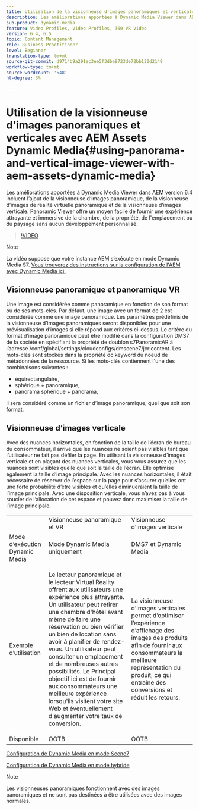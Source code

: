 ```yaml
---
title: Utilisation de la visionneuse d’images panoramiques et verticales avec AEM Assets Dynamic Media
description: Les améliorations apportées à Dynamic Media Viewer dans AEM version 6.4 incluent l’ajout de la visionneuse d’images panoramique, de la visionneuse d’images de réalité virtuelle panoramique et de la visionneuse d’images verticale. Panoramic Viewer offre un moyen facile de fournir une expérience attrayante et immersive de la chambre, de la propriété, de l'emplacement ou du paysage sans aucun développement personnalisé.
sub-product: dynamic-media
feature: Video Profiles, Video Profiles, 360 VR Video
version: 6.4, 6.5
topic: Content Management
role: Business Practitioner
level: Beginner
translation-type: tm+mt
source-git-commit: d9714b9a291ec3ee5f3dba9723de72bb120d2149
workflow-type: tm+mt
source-wordcount: '548'
ht-degree: 3%

---
```



# Utilisation de la visionneuse d’images panoramiques et verticales avec AEM Assets Dynamic Media{#using-panorama-and-vertical-image-viewer-with-aem-assets-dynamic-media}

Les améliorations apportées à Dynamic Media Viewer dans AEM version 6.4 incluent l’ajout de la visionneuse d’images panoramique, de la visionneuse d’images de réalité virtuelle panoramique et de la visionneuse d’images verticale. Panoramic Viewer offre un moyen facile de fournir une expérience attrayante et immersive de la chambre, de la propriété, de l&#39;emplacement ou du paysage sans aucun développement personnalisé.

>[!VIDEO](https://video.tv.adobe.com/v/24156/?quality=9&learn=on)

>[!NOTE]
>
>La vidéo suppose que votre instance AEM s’exécute en mode Dynamic Media S7. [Vous trouverez des instructions sur la configuration de l&#39;AEM avec Dynamic Media ici.](https://helpx.adobe.com/fr/experience-manager/6-3/assets/using/config-dynamic-fp-14410.html)

## Visionneuse panoramique et panoramique VR

Une image est considérée comme panoramique en fonction de son format ou de ses mots-clés. Par défaut, une image avec un format de 2 est considérée comme une image panoramique. Les paramètres prédéfinis de la visionneuse d’images panoramiques seront disponibles pour une prévisualisation d’images si elle répond aux critères ci-dessus. Le critère du format d’image panoramique peut être modifié dans la configuration DMS7 de la société en spécifiant la propriété de doublon s7PanoramicAR à l’adresse /conf/global/settings/cloudconfigs/dmscene7/jcr:content. Les mots-clés sont stockés dans la propriété dc:keyword du noeud de métadonnées de la ressource. Si les mots-clés contiennent l&#39;une des combinaisons suivantes :

* équirectangulaire,
* sphérique + panoramique,
* panorama sphérique + panorama,

il sera considéré comme un fichier d’image panoramique, quel que soit son format.

## Visionneuse d’images verticale

Avec des nuances horizontales, en fonction de la taille de l’écran de bureau du consommateur, il arrive que les nuances ne soient pas visibles tant que l’utilisateur ne fait pas défiler la page. En utilisant la visionneuse d’images verticale et en plaçant des nuances verticales, vous vous assurez que les nuances sont visibles quelle que soit la taille de l’écran. Elle optimise également la taille d’image principale. Avec les nuances horizontales, il était nécessaire de réserver de l’espace sur la page pour s’assurer qu’elles ont une forte probabilité d’être visibles et qu’elles diminueraient la taille de l’image principale. Avec une disposition verticale, vous n’avez pas à vous soucier de l’allocation de cet espace et pouvez donc maximiser la taille de l’image principale.

<table> 
 <tbody>
  <tr>
   <td> </td>
   <td>Visionneuse panoramique et VR</td>
   <td>Visionneuse d’images verticale</td>
  </tr>
  <tr>
   <td>Mode d’exécution Dynamic Media</td>
   <td>Mode Dynamic Media uniquement</td>
   <td>DMS7 et Dynamic Media</td>
  </tr>
  <tr>
   <td>Exemple d’utilisation </td>
   <td><p>Le lecteur panoramique et le lecteur Virtual Reality offrent aux utilisateurs une expérience plus attrayante. Un utilisateur peut retirer une chambre d'hôtel avant même de faire une réservation ou bien vérifier un bien de location sans avoir à planifier de rendez-vous. Un utilisateur peut consulter un emplacement et de nombreuses autres possibilités. Le Principal objectif ici est de fournir aux consommateurs une meilleure expérience lorsqu'ils visitent votre site Web et éventuellement d'augmenter votre taux de conversion.</p> <p> </p> </td> 
   <td><p>La visionneuse d’images verticales permet d’optimiser l’expérience d’affichage des images des produits afin de fournir aux consommateurs la meilleure représentation du produit, ce qui entraîne des conversions et réduit les retours.</p> <p> </p> </td>
  </tr>
  <tr>
   <td>Disponible </td>
   <td>OOTB</td>
   <td>OOTB</td>
  </tr>
 </tbody>
</table>

[Configuration de Dynamic Media en mode Scene7](https://helpx.adobe.com/experience-manager/6-5/assets/using/config-dms7.html)

[Configuration de Dynamic Media en mode hybride](https://helpx.adobe.com/fr/experience-manager/6-5/assets/using/config-dynamic.html)

>[!NOTE]
>
>Les visionneuses panoramiques fonctionnent avec des images panoramiques et ne sont pas destinées à être utilisées avec des images normales.
